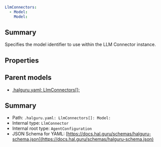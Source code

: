 <!--
title: Model
version: 1.39.0
generated: true
date: 2025-04-24
node: This file is generated by the command-line program: `halguru manual -c -m`
-->


```yaml
LlmConnectors:
  - Model:
    Model:
```

## Summary

Specifies the model identifier to use within the LLM Connector instance.

## Properties


## Parent models

* [.halguru.yaml: LlmConnectors[]:]((halguru)-llmconnectors-list.md)
## Summary

* Path: `.halguru.yaml: LlmConnectors[]: Model:`
* Internal type: `LlmConnector`
* Internal root type: `AgentConfiguration`
* JSON Schema for YAML: [https://docs.hal.guru/schemas/halguru-schema.json](https://docs.hal.guru/schemas/halguru-schema.json)
